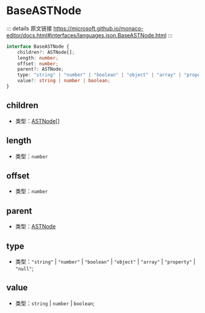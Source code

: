 # BaseASTNode

<backTop />
        
::: details 原文链接
https://microsoft.github.io/monaco-editor/docs.html#interfaces/languages.json.BaseASTNode.html
:::

```ts
interface BaseASTNode {
    children?: ASTNode[];
    length: number;
    offset: number;
    parent?: ASTNode;
    type: "string" | "number" | "boolean" | "object" | "array" | "property" | "null";
    value?: string | number | boolean;
}
```

## children
- 类型：[ASTNode](/api/languages/json/ASTNode.md)[]

## length
- 类型：`number`

## offset
- 类型：`number`

## parent
- 类型：[ASTNode](/api/languages/json/ASTNode.md)

## type
- 类型：`"string"` | `"number"` | `"boolean"` | `"object"` | `"array"` | `"property"` | `"null"`;

## value
- 类型：`string` | `number` | `boolean`;